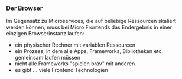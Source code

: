### Der Browser

Im Gegensatz zu Microservices, die auf beliebige Ressourcen skaliert werden können, muss bei Micro Frontends das Endergebnis in einer einzigen Browserinstanz laufen:

- ein physischer Rechner mit variablen Ressourcen
- ein Prozess, in dem alle Apps, Frameworks, Bibliotheken etc. gemeinsam laufen müssen
- nicht alle Frameworks "spielen brav" mit anderen
- es gibt ... viele Frontend Technologien
